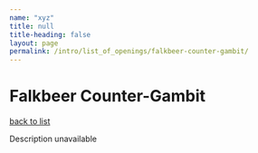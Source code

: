```yaml
---
name: "xyz"
title: null
title-heading: false
layout: page
permalink: /intro/list_of_openings/falkbeer-counter-gambit/
---
```


# Falkbeer Counter-Gambit

[back to list](../../list_of_openings)

Description unavailable